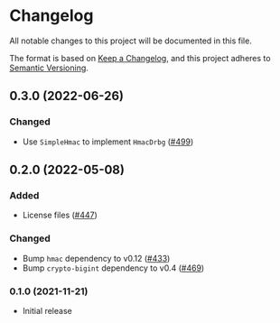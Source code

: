 # Changelog
All notable changes to this project will be documented in this file.

The format is based on [Keep a Changelog](https://keepachangelog.com/en/1.0.0/),
and this project adheres to [Semantic Versioning](https://semver.org/spec/v2.0.0.html).

## 0.3.0 (2022-06-26)
### Changed
- Use `SimpleHmac` to implement `HmacDrbg` ([#499])

[#499]: https://github.com/RustCrypto/signatures/pull/499

## 0.2.0 (2022-05-08)
### Added
- License files ([#447])

### Changed
- Bump `hmac` dependency to v0.12 ([#433])
- Bump `crypto-bigint` dependency to v0.4 ([#469])

[#433]: https://github.com/RustCrypto/signatures/pull/433
[#447]: https://github.com/RustCrypto/signatures/pull/447
[#469]: https://github.com/RustCrypto/signatures/pull/469

### 0.1.0 (2021-11-21)
- Initial release
